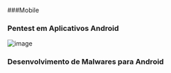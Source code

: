 ###Mobile

### Pentest em Aplicativos Android

![image](https://github.com/user-attachments/files/22856011/pentest-em-aplicativos-android)

### Desenvolvimento de Malwares para Android



